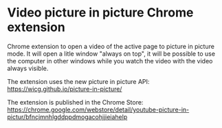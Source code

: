 # Video picture in picture Chrome extension
Chrome extension to open a video of the active page to picture in picture mode.
It will open a litle window "always on top", it will be possible to use the computer in other windows while you watch the video with
the video always visible.

The extension uses the new picture in picture API: https://wicg.github.io/picture-in-picture/

The extension is published in the Chrome Store: https://chrome.google.com/webstore/detail/youtube-picture-in-pictur/bfncjmnhlgddppdmogacohjjieiahelp

